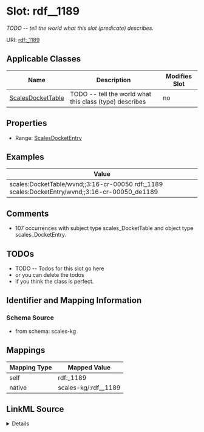 

# Slot: rdf__1189


_TODO -- tell the world what this slot (predicate) describes._





URI: [rdf:_1189](http://www.w3.org/1999/02/22-rdf-syntax-ns#_1189)



<!-- no inheritance hierarchy -->





## Applicable Classes

| Name | Description | Modifies Slot |
| --- | --- | --- |
| [ScalesDocketTable](../classes/ScalesDocketTable.md) | TODO -- tell the world what this class (type) describes |  no  |







## Properties

* Range: [ScalesDocketEntry](../classes/ScalesDocketEntry.md)






## Examples

| Value |
| --- |
| scales:DocketTable/wvnd;;3:16-cr-00050 rdf:_1189 scales:DocketEntry/wvnd;;3:16-cr-00050_de1189 |

## Comments

* 107 occurrences with subject type scales_DocketTable and object type scales_DocketEntry.

## TODOs

* TODO -- Todos for this slot go here
* or you can delete the todos
* if you think the class is perfect.

## Identifier and Mapping Information







### Schema Source


* from schema: scales-kg




## Mappings

| Mapping Type | Mapped Value |
| ---  | ---  |
| self | rdf:_1189 |
| native | scales-kg/:rdf__1189 |




## LinkML Source

<details>
```yaml
name: rdf__1189
description: TODO -- tell the world what this slot (predicate) describes.
todos:
- TODO -- Todos for this slot go here
- or you can delete the todos
- if you think the class is perfect.
comments:
- 107 occurrences with subject type scales_DocketTable and object type scales_DocketEntry.
examples:
- value: scales:DocketTable/wvnd;;3:16-cr-00050 rdf:_1189 scales:DocketEntry/wvnd;;3:16-cr-00050_de1189
from_schema: scales-kg
rank: 1000
slot_uri: rdf:_1189
alias: rdf__1189
domain_of:
- scales_DocketTable
range: scales_DocketEntry

```
</details>